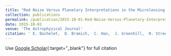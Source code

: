 ```yaml
---
title: "Red Noise Versus Planetary Interpretations in the Microlensing Event Ogle-2013-BLG-446"
collection: publications
permalink: /publication/2015-10-01-Red-Noise-Versus-Planetary-Interpretations-in-the-Microlensing-Event-Ogle-2013-BLG-446
date: 2015-10-01
venue: 'The Astrophysical Journal'
citation: ' E. Bachelet,  D. Bramich,  C. Han,  J. Greenhill,  R. Street,  A. Gould,  G. D&apos;Ago,  K. AlSubai,  M. Dominik,  R. Figuera Jaimes,  K. Horne,  M. Hundertmark,  N. Kains,  C. Snodgrass,  I. Steele,  Y. Tsapras,  M. Albrow,  V. Batista,  J. Beaulieu,  D. Bennett,  S. Brillant,  J. Caldwell,  A. Cassan,  A. Cole,  C. Coutures,  S. Dieters,  D. Dominis Prester,  J. Donatowicz,  P. Fouqué,  K. Hill,  J. Marquette,  J. Menzies,  C. Pere,  C. Ranc,  J. Wambsganss,  D. Warren,  L. de Almeida,  J. Choi,  D. DePoy,  S. Dong,  L. Hung,  K. Hwang,  F. Jablonski,  Y. Jung,  S. Kaspi,  N. Klein,  C. Lee,  D. Maoz,  J. Muñoz,  D. Nataf,  H. Park,  R. Pogge,  D. Polishook,  I. Shin,  A. Shporer,  J. Yee,  F. Abe,  A. Bhattacharya,  I. Bond,  C. Botzler,  M. Freeman,  A. Fukui,  Y. Itow,  N. Koshimoto,  C. Ling,  K. Masuda,  Y. Matsubara,  Y. Muraki,  K. Ohnishi,  L. Philpott,  N. Rattenbury,  To. Saito,  D. Sullivan,  T. Sumi,  D. Suzuki,  P. Tristram,  A. Yonehara,  V. Bozza,  S. Calchi Novati,  S. Ciceri,  P. Galianni,  S. Gu,  K. Harpsøe,  T. Hinse,  U. Jørgensen,  D. Juncher,  H. Korhonen,  L. Mancini,  C. Melchiorre,  A. Popovas,  A. Postiglione,  M. Rabus,  S. Rahvar,  R. Schmidt,  G. Scarpetta,  J. Skottfelt,  John Southworth,  An. Stabile,  J. Surdej,  X. Wang,  O. Wertz, &quot;Red Noise Versus Planetary Interpretations in the Microlensing Event Ogle-2013-BLG-446.&quot; The Astrophysical Journal, 2015.'
---
```

Use [Google Scholar](https://scholar.google.com/scholar?q=Red+Noise+Versus+Planetary+Interpretations+in+the+Microlensing+Event+Ogle+2013+BLG+446){:target="_blank"} for full citation